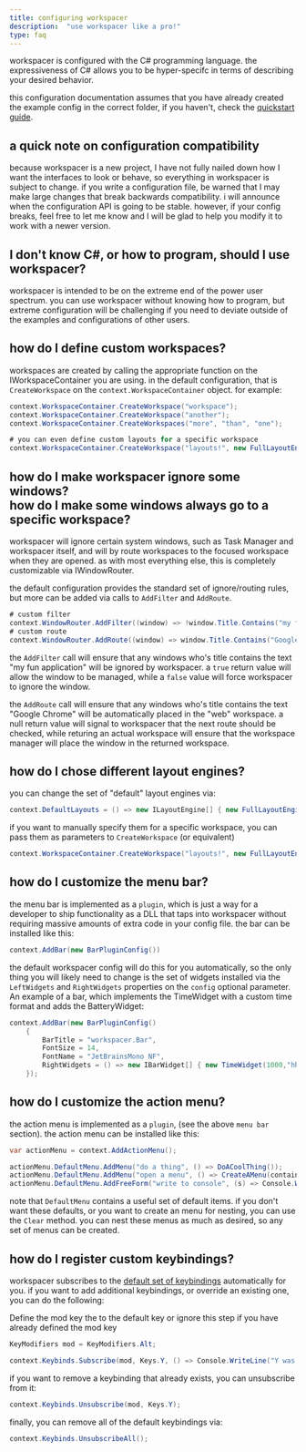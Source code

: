 ```yaml
---
title: configuring workspacer
description:  "use workspacer like a pro!"
type: faq
---
```


workspacer is configured with the C# programming language. the expressiveness of C# allows you to be hyper-specifc in terms of describing your desired behavior.

this configuration documentation assumes that you have already created the example config in the correct folder, if you haven't, check the [quickstart guide](/quickstart).

## a quick note on configuration compatibility

because workspacer is a new project, I have not fully nailed down how I want the interfaces to look or behave, so everything in workspacer is subject to change. if you write a configuration file, be warned that I may make large changes that break backwards compatibility. i will announce when the configuration API is going to be stable. however, if your config breaks, feel free to let me know and I will be glad to help you modify it to work with a newer version.

## I don't know C#, or how to program, should I use workspacer?

workspacer is intended to be on the extreme end of the power user spectrum. you can use workspacer without knowing how to program, but extreme configuration will be challenging if you need to deviate outside of the examples and configurations of other users.

## how do I define custom workspaces?

workspaces are created by calling the appropriate function on the IWorkspaceContainer you are using. in the default configuration, that is `CreateWorkspace` on the `context.WorkspaceContainer` object. for example:

```csharp
context.WorkspaceContainer.CreateWorkspace("workspace");
context.WorkspaceContainer.CreateWorkspace("another");
context.WorkspaceContainer.CreateWorkspaces("more", "than", "one");

# you can even define custom layouts for a specific workspace
context.WorkspaceContainer.CreateWorkspace("layouts!", new FullLayoutEngine(), new TallLayoutEngine());
```

## how do I make workspacer ignore some windows? <br/> how do I make some windows always go to a specific workspace?

workspacer will ignore certain system windows, such as Task Manager and workspacer itself, and will by route workspaces to the focused workspace when they are opened. as with most everything else, this is completely customizable via IWindowRouter.

the default configuration provides the standard set of ignore/routing rules, but more can be added via calls to `AddFilter` and `AddRoute`.

```csharp
# custom filter
context.WindowRouter.AddFilter((window) => !window.Title.Contains("my fun application"));
# custom route
context.WindowRouter.AddRoute((window) => window.Title.Contains("Google Chrome") ? context.WorkspaceContainer["web"] : null);
```

the `AddFilter` call will ensure that any windows who's title contains the text "my fun application" will be ignored by workspacer. a `true` return value will allow the window to be managed, while a `false` value will force workspacer to ignore the window. 

the `AddRoute` call will ensure that any windows who's title contains the text "Google Chrome" will be automatically placed in the "web" workspace. a null return value will signal to workspacer that the next route should be checked, while returing an actual workspace will ensure that the workspace manager will place the window in the returned workspace.

## how do I chose different layout engines? 

you can change the set of "default" layout engines via:

```csharp
context.DefaultLayouts = () => new ILayoutEngine[] { new FullLayoutEngine() };
```

if you want to manually specify them for a specific workspace, you can pass them as parameters to `CreateWorkspace` (or equivalent)

```csharp
context.WorkspaceContainer.CreateWorkspace("layouts!", new FullLayoutEngine(), new TallLayoutEngine());
```

## how do I customize the menu bar?

the menu bar is implemented as a `plugin`, which is just a way for a developer to ship functionality as a DLL that taps into workspacer without requiring massive amounts of extra code in your config file. the bar can be installed like this:


```csharp
context.AddBar(new BarPluginConfig())
```

the default workspacer config will do this for you automatically, so the only thing you will likely need to change is the set of widgets installed via the `LeftWidgets` and `RightWidgets` properties on the `config` optional parameter.
An example of a bar, which implements the TimeWidget with a custom time format and adds the BatteryWidget:

```csharp
context.AddBar(new BarPluginConfig()
    {
        BarTitle = "workspacer.Bar",
        FontSize = 14,
        FontName = "JetBrainsMono NF",
        RightWidgets = () => new IBarWidget[] { new TimeWidget(1000,"hh:mm"), new BatteryWidget() },
    });
```


## how do I customize the action menu?

the action menu is implemented as a `plugin`, (see the above `menu bar` section). the action menu can be installed like this:

```csharp
var actionMenu = context.AddActionMenu();

actionMenu.DefaultMenu.AddMenu("do a thing", () => DoACoolThing());
actionMenu.DefaultMenu.AddMenu("open a menu", () => CreateAMenu(container, actionMenu));
actionMenu.DefaultMenu.AddFreeForm("write to console", (s) => Console.WriteLine(s));
```

note that `DefaultMenu` contains a useful set of default items. if you don't want these defaults, or you want to create an menu for nesting, you can use the `Clear` method. you can nest these menus as much as desired, so any set of menus can be created.

## how do I register custom keybindings?

workspacer subscribes to the [default set of keybindings](/keybindings) automatically for you. if you want to add additional keybindings, or override an existing one, you can do the following:

Define the mod key the to the default key or ignore this step if you have already defined the mod key

```csharp
KeyModifiers mod = KeyModifiers.Alt;
```

```csharp
context.Keybinds.Subscribe(mod, Keys.Y, () => Console.WriteLine("Y was pressed"))
```

if you want to remove a keybinding that already exists, you can unsubscribe from it:

```csharp
context.Keybinds.Unsubscribe(mod, Keys.Y);
```

finally, you can remove all of the default keybindings via:

```csharp
context.Keybinds.UnsubscribeAll();
```
